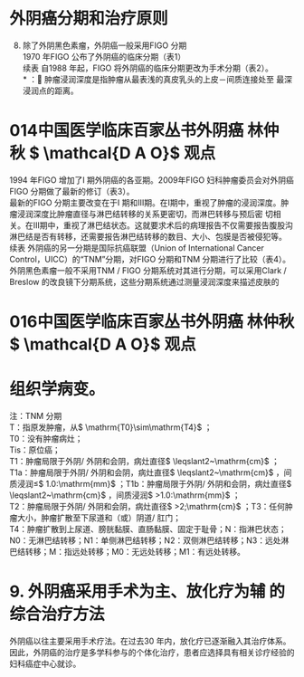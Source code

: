 # 外阴癌分期和治疗原则  
8. 除了外阴黑色素瘤，外阴癌一般采用FIGO 分期  
1970 年FIGO 公布了外阴癌的临床分期（表1）  
续表
自1988 年起，FIGO 将外阴癌的临床分期更改为手术分期（表2）。  
\* ： 肿瘤浸润深度是指肿瘤从最表浅的真皮乳头的上皮－间质连接处至 最深浸润点的距离。  
# 014中国医学临床百家丛书外阴癌  林仲秋  $ \mathcal{D A O}$    观点  
1994 年FIGO 增加了I 期外阴癌的各亚期。2009年FIGO 妇科肿瘤委员会对外阴癌FIGO 分期做了最新的修订（表3）。  
最新的FIGO 分期主要改变在于I 期和Ⅲ期。在I期中，重视了肿瘤的浸润深度。肿瘤浸润深度比肿瘤直径与淋巴结转移的关系更密切，而淋巴转移与预后密 切相关。在Ⅲ期中，重视了淋巴结状态。这就要求术后的病理报告不仅需要报告腹股沟淋巴结是否有转移，还需要报告淋巴结转移的数目、大小、包膜是否被侵犯等。  
续表
外阴癌的另一分期是国际抗癌联盟（Union of International Cancer Control，UICC）的“TNM”分期，对FIGO 分期和TNM 分期进行了比较（表4）。  
外阴黑色素瘤一般不采用TNM / FIGO 分期系统对其进行分期，可以采用Clark / Breslow 的改良镜下分期系统，这些分期系统通过测量浸润深度来描述皮肤的  
# 016中国医学临床百家丛书外阴癌  林仲秋  $ \mathcal{D A O}$    观点  
# 组织学病变。  
注：TNM 分期  
T：指原发肿瘤，从$ \mathrm{T0}\sim\mathrm{T4}$    ；  
T0：没有肿瘤病灶；  
Tis：原位癌；  
T1：肿瘤局限于外阴/ 外阴和会阴，病灶直径$ \leqslant2~\mathrm{cm}$    ；  
T1a：肿瘤局限于外阴/ 外阴和会阴，病灶直径$ \leqslant2~\mathrm{cm}$    ，间质浸润≤$ 1.0\:\mathrm{mm}$    ；T1b：肿瘤局限于外阴/ 外阴和会阴，病灶直径$ \leqslant2~\mathrm{cm}$    ，间质浸润$ >1.0\:\mathrm{mm}$    ；  
T2：肿瘤局限于外阴/ 外阴和会阴，病灶直径$ >2\;\mathrm{cm}$    ；T3：任何肿瘤大小，肿瘤扩散至下尿道和（或）阴道/ 肛门；  
T4：肿瘤扩散到上尿道、膀胱黏膜、直肠黏膜、固定于耻骨；N：指淋巴状态；N0：无淋巴结转移；N1：单侧淋巴结转移；N2：双侧淋巴结转移；N3：远处淋巴结转移；M：指远处转移；M0：无远处转移；M1：有远处转移。  
# 9.  外阴癌采用手术为主、放化疗为辅 的综合治疗方法  
外阴癌以往主要采用手术疗法。在过去30 年内，放化疗已逐渐融入其治疗体系。因此，外阴癌的治疗是多学科参与的个体化治疗，患者应选择具有相关诊疗经验的妇科癌症中心就诊。  